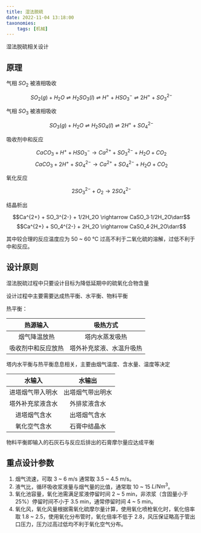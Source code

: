 ```yaml
---
title: 湿法脱硫
date: 2022-11-04 13:18:00
taxonomies:
    tags: [机械]
---
```


湿法脱硫相关设计

<!-- more -->

## 原理

气相 $SO_2$ 被液相吸收

$$SO_2(g) + H_2O \rightleftharpoons H_2SO_3(l)\rightleftharpoons H^+ + HSO_3^-\rightleftharpoons 2H^+ + SO_3^{2-}$$

气相 $SO_3$ 被液相吸收

$$SO_3(g) + H_2O \rightleftharpoons H_2SO_4(l)\rightleftharpoons 2H^+ + SO_4^{2-}$$

吸收剂中和反应

$$CaCO_3 + H^+ + HSO_3^- \rightarrow Ca^{2+} + SO_3^{2-} + H_2O + CO_2$$
$$CaCO_3 + 2H^+ + SO_4^{2-} \rightarrow Ca^{2+} + SO_4^{2-} + H_2O + CO_2$$

氧化反应

$$2SO_3^{2-}+O_2 \rightarrow 2SO_4^{2-}$$

结晶析出

$$Ca^{2+} + SO_3^{2-} + 1/2H_2O \rightarrow CaSO_3·1/2H_2O\darr$$
$$Ca^{2+} + SO_4^{2-} + 2H_2O \rightarrow CaSO_4·2H_2O\darr$$

其中较合理的反应温度应为 50 ~ 60 ℃ 过高不利于二氧化硫的溶解，过低不利于中和反应。

## 设计原则

湿法脱硫过程中只要设计目标为降低延期中的硫氧化合物含量

设计过程中主要需要达成热平衡、水平衡、物料平衡

热平衡：

|      热源输入      |         吸热方式         |
| :----------------: | :----------------------: |
|    烟气降温放热    |      塔内水蒸发吸热      |
| 吸收剂中和反应放热 | 塔外补充浆液、水温升吸热 |

塔内水平衡与热平衡息息相关，主要由烟气温度、含水量、温度等决定

|      水输入      |      水输出      |
| :--------------: | :--------------: |
| 进塔烟气带入明水 | 出塔烟气带出明水 |
| 塔外补充浆液含水 |   外排浆液含水   |
|   进塔烟气含水   |   出塔烟气含水   |
|   氧化空气含水   |   石膏中结晶水   |

物料平衡即输入的石灰石与反应后排出的石膏摩尔量应达成平衡

## 重点设计参数

1. 烟气流速，可取 3 ~ 6 m/s 通常取 3.5 ~ 4.5 m/s。
2. 液气比，循环吸收浆液量与烟气量的比值，通常取 10 ~ 15 $L/Nm^3$。
3. 氧化池容量，氧化池需满足浆液停留时间 2 ~ 5 min，非浓浆（含固量小于 25%）停留时间不小于 3.5 min，通常停留时间 4 ~ 5 min。
4. 氧化风，氧化风量根据需氧化硫摩尔量计算，使用氧化喷枪氧化时，氧化倍率取 1.8 ~ 2.5，使用氧化分布管时，氧化倍率不低于 2.8，风压保证略高于管出口压力，压力过高过低均不利于氧化空气分布。